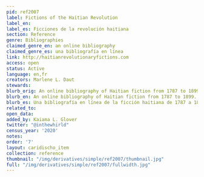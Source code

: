 ```yaml
---
pid: ref2007
label: Fictions of the Haitian Revolution
label_en:
label_es: Ficciones de la revolución haitiana
section: Reference
genre: Bibliographies
claimed_genre_en: an online bibliography
claimed_genre_es: una bibliografía en línea
link: http://haitianrevolutionaryfictions.com
access: open
status: Active
language: en,fr
creators: Marlene L. Daut
stewards:
blurb_orig: An online bibliography of Haitian fiction from 1787 to 1899.
blurb_en: An online bibliography of Haitian fiction from 1787 to 1899.
blurb_es: Una bibliografía en línea de la ficción haitiana de 1787 a 1899.
related_to:
open_data:
added_by: Kaiama L. Glover
twitter: "@inthewhirld"
census_year: '2020'
notes:
order: '7'
layout: caridischo_item
collection: reference
thumbnail: "/img/derivatives/simple/ref2007/thumbnail.jpg"
full: "/img/derivatives/simple/ref2007/fullwidth.jpg"
---
```

